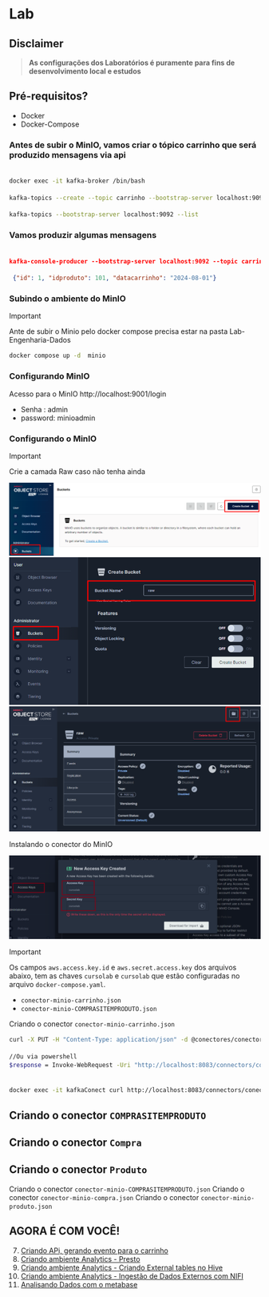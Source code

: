 # Lab

## Disclaimer
> **As configurações dos Laboratórios é puramente para fins de desenvolvimento local e estudos**


## Pré-requisitos?
* Docker
* Docker-Compose



### Antes de subir o MinIO, vamos criar o tópico carrinho que será produzido mensagens via api
```bash

docker exec -it kafka-broker /bin/bash

kafka-topics --create --topic carrinho --bootstrap-server localhost:9092 --partitions 1 --replication-factor 1 

kafka-topics --bootstrap-server localhost:9092 --list 
```

### Vamos produzir algumas mensagens

```json

kafka-console-producer --bootstrap-server localhost:9092 --topic carrinho
	
 {"id": 1, "idproduto": 101, "datacarrinho": "2024-08-01"}

```

### Subindo o ambiente do MinIO

> [!IMPORTANT]
> Ante de subir o Minio pelo docker compose precisa estar na pasta Lab-Engenharia-Dados



```bash
docker compose up -d  minio
```

### Configurando MinIO


Acesso para o MinIO http://localhost:9001/login

* Senha : admin
* password: minioadmin



### Configurando o MinIO

> [!IMPORTANT]
> Crie a camada Raw caso não tenha ainda


![MinIO](../content/minio-04.png)
![MinIO](../content/minio-05.png)
![MinIO](../content/minio-06.png)


Instalando o conector do MinIO

![MinIO](../content/minio-07.png)

> [!IMPORTANT]
> Os campos `aws.access.key.id` e `aws.secret.access.key` dos arquivos abaixo,  tem as chaves `cursolab` e `cursolab` que estão configuradas no arquivo `docker-compose.yaml`.

 * `conector-minio-carrinho.json`
 * `conector-minio-COMPRASITEMPRODUTO.json `

Criando o conector `conector-minio-carrinho.json`

```bash
curl -X PUT -H "Content-Type: application/json" -d @conectores/conector-minio-carrinho.json http://localhost:8083/connectors/conector-minio-carrinho/config

//Ou via powershell
$response = Invoke-WebRequest -Uri "http://localhost:8083/connectors/conector-minio-carrinho/config" -Method Put -Body (Get-Content -Path "conectores/conector-minio-carrinho.json" -Raw) -ContentType "application/json"; $response.Content


docker exec -it kafkaConect curl http://localhost:8083/connectors/conector-minio-carrinho/status

```

## Criando o conector `COMPRASITEMPRODUTO`
## Criando o conector `Compra`
## Criando o conector `Produto`


Criando o conector `conector-minio-COMPRASITEMPRODUTO.json`
Criando o conector `conector-minio-compra.json`
Criando o conector `conector-minio-produto.json`


## AGORA É COM VOCÊ!

7. [Criando APi, gerando evento para o carrinho ](../api/README.md)
8. [Criando ambiente Analytics - Presto ](../presto/README.md)
9. [Criando ambiente Analytics - Criando External tables no Hive](../hive/README.md)
10. [Criando ambiente Analytics - Ingestão de Dados Externos com NIFI](../nifi/README.md)
11. [Analisando Dados com o metabase](../metabase/README.md)